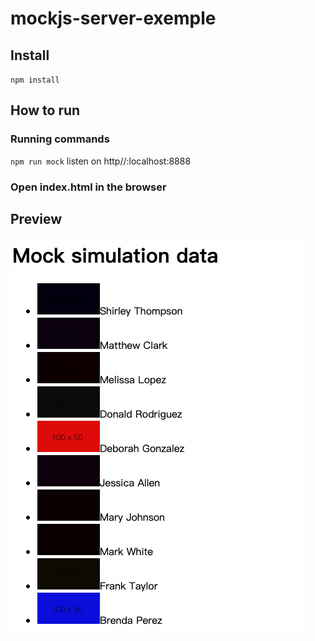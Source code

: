 # mockjs-server-exemple

## Install

`
npm install
`

## How to run

### Running commands
`
npm run mock
`
listen on http//:localhost:8888

### Open index.html in the browser

## Preview

![](./assets/preview.png "preview")
